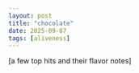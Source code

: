 ```yaml
---
layout: post
title: "chocolate"
date: 2025-09-07
tags: [aliveness]
---
```


[a few top hits and their flavor notes]